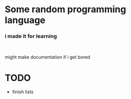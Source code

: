 # Some random programming language
### i made it for learning
<br>

might make documentation if i get bored
<br>

# TODO
* finish lists
